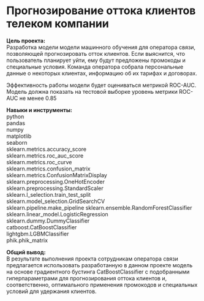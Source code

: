 # Прогнозирование оттока клиентов телеком компании

**Цель проекта:**  
Разработка модели модели машинного обучения для оператора связи, позволяющей прогнозировать отток клиентов.
Если выяснится, что пользователь планирует уйти, ему будут предложены промокоды и специальные условия.
Команда оператора собрала персональные данные о некоторых клиентах, информацию об их тарифах и договорах.

Эффективность работы модели будет оцениваться метрикой ROC-AUC.
Модель должна показать на тестовой выборке уровень метрики ROC-AUC не менее 0.85

**Навыки и инструменты:**  
python  
pandas  
numpy  
matplotlib  
seaborn  
sklearn.metrics.accuracy_score  
sklearn.metrics.roc_auc_score  
sklearn.metrics.roc_curve  
sklearn.metrics.confusion_matrix  
sklearn.metrics.ConfusionMatrixDisplay  
sklearn.preprocessing.OneHotEncoder  
sklearn.preprocessing.StandardScaler  
sklearn.l_selection.train_test_split  
sklearn.model_selection.GridSearchCV  
sklearn.pipeline.make_pipeline
sklearn.ensemble.RandomForestClassifier  
sklearn.linear_model.LogisticRegression  
sklearn.dummy.DummyClassifier  
catboost.CatBoostClassifier  
lightgbm.LGBMClassifier  
phik.phik_matrix  

**Общий вывод:**  
В результате выполнения проекта сотрудникам оператора связи предлагается использовать разработанную в данном проекте модель на основе градиентного бустинга CatBoostClassifier с подобранными гиперпараметрами для прогнозирования оттока клиентов и, соответственно, оптимального применения промокодов и специальных условий для удержания клиентов.

